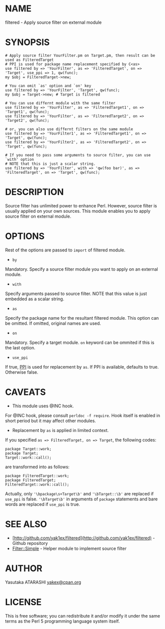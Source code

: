 # NAME

filtered - Apply source filter on external module

# SYNOPSIS

    # Apply source filter YourFilter.pm on Target.pm, then result can be used as FilteredTarget
    # PPI is used for package name replacement specified by C<as>
    use filtered by => 'YourFilter', as => 'FilteredTarget', on => 'Target', use_ppi => 1, qw(func);
    my $obj = FilteredTarget->new;

    # You can omit `as' option and `on' key
    use filtered by => 'YourFilter', 'Target', qw(func);
    my $obj = Target->new; # Target is filtered

    # You can use differnt module with the same filter
    use filtered by => 'YourFilter', as => 'FilteredTarget1', on => 'Target1', qw(func);
    use filtered by => 'YourFilter', as => 'FilteredTarget2', on => 'Target2', qw(func);

    # or, you can also use differnt filters on the same module
    use filtered by => 'YourFilter1', as => 'FilteredTarget1', on => 'Target', qw(func);
    use filtered by => 'YourFilter2', as => 'FilteredTarget2', on => 'Target', qw(func);

    # If you need to pass some arguments to source filter, you can use `with' option
    # NOTE that this is just a scalar string.
    use filtered by => 'YourFilter', with => 'qw(foo bar)', as => 'FilteredTarget', on => 'Target', qw(func);

# DESCRIPTION

Source filter has unlimited power to enhance Perl.
However, source filter is usually applied on your own sources.
This module enables you to apply source filter on external module.

# OPTIONS

Rest of the options are passed to `import` of filtered module.

- `by`

Mandatory. Specify a source filter module you want to apply on an external module.

- `with`

Specify arguments passed to source filter.  NOTE that this value is just embedded as a scalar string.

- `as`

Specify the package name for the resultant filtered module.
This option can be omitted. If omitted, original names are used.

- `on`

Mandatory. Specify a target module. `on` keyword can be ommited if this is the last option.

- `use_ppi`

If true, [PPI](http://search.cpan.org/perldoc?PPI) is used for replacement by `as`. If PPI is available, defaults to true. Otherwise false.

# CAVEATS

- This module uses @INC hook.

For @INC hook, please consult `perldoc -f require`. Hook itself is enabled in short period but it may affect other modules.

- Replacement by `as` is applied in limited context.

If you specified `as => FilteredTarget, on => Target`, the following codes:

    package Target::work;
    package Target;
    Target::work::call();

are transformed into as follows:

    package FilteredTarget::work;
    package FilteredTarget;
    FilteredTarget::work::call();

Actually, only `'\bpackage\s+Target\b'` and `'\bTarget::\b'` are replaced if `use_ppi` is false. `'\bTarget\b'` in arguments of `package` statements and bare words are replaced if `use_ppi` is true.

# SEE ALSO

- [http://github.com/yak1ex/filtered](http://github.com/yak1ex/filtered) - Github repository
- [Filter::Simple](http://search.cpan.org/perldoc?Filter::Simple) - Helper module to implement source filter

# AUTHOR

Yasutaka ATARASHI <yakex@cpan.org>

# LICENSE

This is free software; you can redistribute it and/or modify it under
the same terms as the Perl 5 programming language system itself.
